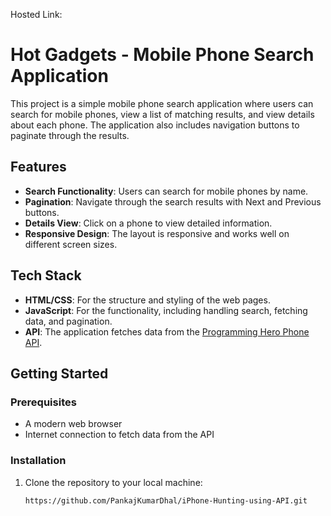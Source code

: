 Hosted Link:

# Hot Gadgets - Mobile Phone Search Application

This project is a simple mobile phone search application where users can search for mobile phones, view a list of matching results, and view details about each phone. The application also includes navigation buttons to paginate through the results.

## Features

- **Search Functionality**: Users can search for mobile phones by name.
- **Pagination**: Navigate through the search results with Next and Previous buttons.
- **Details View**: Click on a phone to view detailed information.
- **Responsive Design**: The layout is responsive and works well on different screen sizes.

## Tech Stack

- **HTML/CSS**: For the structure and styling of the web pages.
- **JavaScript**: For the functionality, including handling search, fetching data, and pagination.
- **API**: The application fetches data from the [Programming Hero Phone API](https://openapi.programming-hero.com/api/phones).

## Getting Started

### Prerequisites

- A modern web browser
- Internet connection to fetch data from the API

### Installation

1. Clone the repository to your local machine:
   ```bash
   https://github.com/PankajKumarDhal/iPhone-Hunting-using-API.git
   

